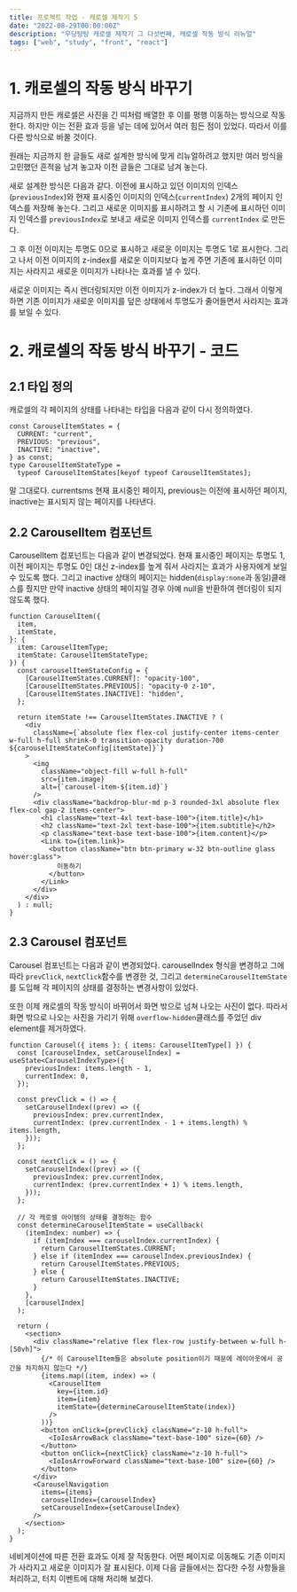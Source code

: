 ```yaml
---
title: 프로젝트 작업 - 캐로셀 제작기 5
date: "2022-08-29T00:00:00Z"
description: "우당탕탕 캐로셀 제작기 그 다섯번째, 캐로셀 작동 방식 리뉴얼"
tags: ["web", "study", "front", "react"]
---
```


# 1. 캐로셀의 작동 방식 바꾸기

지금까지 만든 캐로셀은 사진을 긴 띠처럼 배열한 후 이를 평행 이동하는 방식으로 작동한다. 하지만 이는 전환 효과 등을 넣는 데에 있어서 여러 힘든 점이 있었다. 따라서 이를 다른 방식으로 바꿀 것이다.

원래는 지금까지 한 글들도 새로 설계한 방식에 맞게 리뉴얼하려고 했지만 여러 방식을 고민했던 흔적을 남겨 놓고자 이전 글들은 그대로 남겨 놓는다.

새로 설계한 방식은 다음과 같다. 이전에 표시하고 있던 이미지의 인덱스(`previousIndex`)와 현재 표시중인 이미지의 인덱스(`currentIndex`) 2개의 페이지 인덱스를 저장해 놓는다. 그리고 새로운 이미지를 표시하려고 할 시 기존에 표시하던 이미지 인덱스를 `previousIndex`로 보내고 새로운 이미지 인덱스를 `currentIndex` 로 만든다.

그 후 이전 이미지는 투명도 0으로 표시하고 새로운 이미지는 투명도 1로 표시한다. 그리고 나서 이전 이미지의 z-index를 새로운 이미지보다 높게 주면 기존에 표시하던 이미지는 사라지고 새로운 이미지가 나타나는 효과를 낼 수 있다.

새로운 이미지는 즉시 렌더링되지만 이전 이미지가 z-index가 더 높다. 그래서 이렇게 하면 기존 이미지가 새로운 이미지를 덮은 상태에서 투명도가 줄어들면서 사라지는 효과를 보일 수 있다.

# 2. 캐로셀의 작동 방식 바꾸기 - 코드

## 2.1 타입 정의

캐로셀의 각 페이지의 상태를 나타내는 타입을 다음과 같이 다시 정의하였다.

```tsx
const CarouselItemStates = {
  CURRENT: "current",
  PREVIOUS: "previous",
  INACTIVE: "inactive",
} as const;
type CarouselItemStateType =
  typeof CarouselItemStates[keyof typeof CarouselItemStates];
```

말 그대로다. currentsms 현재 표시중인 페이지, previous는 이전에 표시하던 페이지, inactive는 표시되지 않는 페이지를 나타낸다.

## 2.2 CarouselItem 컴포넌트

CarouselItem 컴포넌트는 다음과 같이 변경되었다. 현재 표시중인 페이지는 투명도 1, 이전 페이지는 투명도 0인 대신 z-index를 높게 줘서 사라지는 효과가 사용자에게 보일 수 있도록 했다. 그리고 inactive 상태의 페이지는 hidden(`display:none`과 동일)클래스를 줬지만 만약 inactive 상태의 페이지일 경우 아예 null을 반환하여 렌더링이 되지 않도록 했다.

```tsx
function CarouselItem({
  item,
  itemState,
}: {
  item: CarouselItemType;
  itemState: CarouselItemStateType;
}) {
  const carouselItemStateConfig = {
    [CarouselItemStates.CURRENT]: "opacity-100",
    [CarouselItemStates.PREVIOUS]: "opacity-0 z-10",
    [CarouselItemStates.INACTIVE]: "hidden",
  };

  return itemState !== CarouselItemStates.INACTIVE ? (
    <div
      className={`absolute flex flex-col justify-center items-center w-full h-full shrink-0 transition-opacity duration-700 ${carouselItemStateConfig[itemState]}`}
    >
      <img
        className="object-fill w-full h-full"
        src={item.image}
        alt={`carousel-item-${item.id}`}
      />
      <div className="backdrop-blur-md p-3 rounded-3xl absolute flex flex-col gap-2 items-center">
        <h1 className="text-4xl text-base-100">{item.title}</h1>
        <h2 className="text-2xl text-base-100">{item.subtitle}</h2>
        <p className="text-base text-base-100">{item.content}</p>
        <Link to={item.link}>
          <button className="btn btn-primary w-32 btn-outline glass hover:glass">
            이동하기
          </button>
        </Link>
      </div>
    </div>
  ) : null;
}
```

## 2.3 Carousel 컴포넌트

Carousel 컴포넌트는 다음과 같이 변경되었다. carouselIndex 형식을 변경하고 그에 따라 `prevClick`, `nextClick`함수를 변경한 것, 그리고 `determineCarouselItemState`를 도입해 각 페이지의 상태를 결정하는 변경사항이 있었다.

또한 이제 캐로셀의 작동 방식이 바뀌어서 화면 밖으로 넘쳐 나오는 사진이 없다. 따라서 화면 밖으로 나오는 사진을 가리기 위해 `overflow-hidden`클래스를 주었던 div element를 제거하였다.

```tsx
function Carousel({ items }: { items: CarouselItemType[] }) {
  const [carouselIndex, setCarouselIndex] = useState<CarouselIndexType>({
    previousIndex: items.length - 1,
    currentIndex: 0,
  });

  const prevClick = () => {
    setCarouselIndex((prev) => ({
      previousIndex: prev.currentIndex,
      currentIndex: (prev.currentIndex - 1 + items.length) % items.length,
    }));
  };

  const nextClick = () => {
    setCarouselIndex((prev) => ({
      previousIndex: prev.currentIndex,
      currentIndex: (prev.currentIndex + 1) % items.length,
    }));
  };

  // 각 캐로셀 아이템의 상태를 결정하는 함수
  const determineCarouselItemState = useCallback(
    (itemIndex: number) => {
      if (itemIndex === carouselIndex.currentIndex) {
        return CarouselItemStates.CURRENT;
      } else if (itemIndex === carouselIndex.previousIndex) {
        return CarouselItemStates.PREVIOUS;
      } else {
        return CarouselItemStates.INACTIVE;
      }
    },
    [carouselIndex]
  );

  return (
    <section>
      <div className="relative flex flex-row justify-between w-full h-[50vh]">
        {/* 이 CarouselItem들은 absolute position이기 때문에 레이아웃에서 공간을 차지하지 않는다 */}
        {items.map((item, index) => (
          <CarouselItem
            key={item.id}
            item={item}
            itemState={determineCarouselItemState(index)}
          />
        ))}
        <button onClick={prevClick} className="z-10 h-full">
          <IoIosArrowBack className="text-base-100" size={60} />
        </button>
        <button onClick={nextClick} className="z-10 h-full">
          <IoIosArrowForward className="text-base-100" size={60} />
        </button>
      </div>
      <CarouselNavigation
        items={items}
        carouselIndex={carouselIndex}
        setCarouselIndex={setCarouselIndex}
      />
    </section>
  );
}
```

네비게이션에 따른 전환 효과도 이제 잘 작동한다. 어떤 페이지로 이동해도 기존 이미지가 사라지고 새로운 이미지가 잘 표시된다. 이제 다음 글들에서는 잡다한 수정 사항들을 처리하고, 터치 이벤트에 대해 처리해 보겠다.
